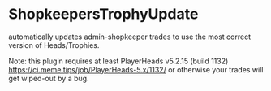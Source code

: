 # ShopkeepersTrophyUpdate

automatically updates admin-shopkeeper trades to use the most correct version of Heads/Trophies.

Note: this plugin requires at least PlayerHeads v5.2.15 (build 1132) https://ci.meme.tips/job/PlayerHeads-5.x/1132/
or otherwise your trades will get wiped-out by a bug.

